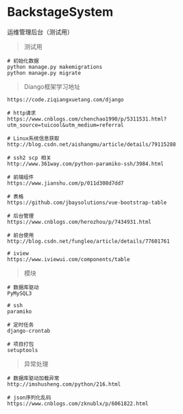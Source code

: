 # BackstageSystem
运维管理后台（测试用）

> 测试用

    # 初始化数据
    python manage.py makemigrations
    python manage.py migrate

> Diango框架学习地址

    https://code.ziqiangxuetang.com/django

    # http请求
    https://www.cnblogs.com/chenchao1990/p/5311531.html?utm_source=tuicool&utm_medium=referral

    # Linux系统信息获取
    http://blog.csdn.net/aishangmu/article/details/79115288

    # ssh2 scp 相关
    http://www.361way.com/python-paramiko-ssh/3984.html

    # 前端组件
    https://www.jianshu.com/p/011d308d7dd7

    # 表格
    https://github.com/jbaysolutions/vue-bootstrap-table

    # 后台管理
    https://www.cnblogs.com/herozhou/p/7434931.html

    # 前台使用
    http://blog.csdn.net/fungleo/article/details/77601761

    # iview
    https://www.iviewui.com/components/table

> 模块

    # 数据库驱动
    PyMySQL3

    # ssh
    paramiko

    # 定时任务
    django-crontab

    # 项目打包
    setuptools


> 异常处理

    # 数据库驱动加载异常
    http://imshusheng.com/python/216.html

    # json序列化乱码
    https://www.cnblogs.com/zknublx/p/6061822.html



